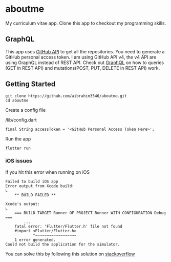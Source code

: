 # aboutme

My curriculum vitae app. Clone this app to checkout my programming skills.

## GraphQL

This app uses [GitHub API](https://developer.github.com/v4/guides/) to get all the repositories. You need to generate a GitHub personal access token.
I am using GitHub API v4, the v4 API are using GraphQL instead of REST API. Check out [GraphQL](https://graphql.org/) on how to queries (GET in REST API) and mutations(POST, PUT, DELETE in REST API) work.

## Getting Started

```
git clone https://github.com/aibrahim3546/aboutme.git
cd aboutme
```

Create a config file

/lib/config.dart
```
final String accessToken = '<GitHub Personal Access Token Here>';
```

Run the app
```
flutter run
```


### iOS issues
If you hit this error when running on iOS
```
Failed to build iOS app
Error output from Xcode build:
↳
    ** BUILD FAILED **

Xcode's output:
↳
    === BUILD TARGET Runner OF PROJECT Runner WITH CONFIGURATION Debug ===
		...
  	fatal error: 'Flutter/Flutter.h' file not found
    #import <Flutter/Flutter.h>
            ^~~~~~~~~~~~~~~~~~~
    1 error generated.
Could not build the application for the simulator.
```

You can solve this by following this solution on [stackoverflow](https://stackoverflow.com/questions/50671286/flutter-h-not-found-error)

